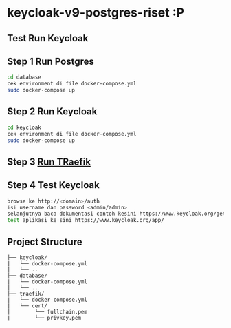 # keycloak-v9-postgres-riset :P
## Test Run Keycloak
## Step 1 Run Postgres
```bash
cd database
cek environment di file docker-compose.yml
sudo docker-compose up
```

## Step 2 Run Keycloak
```bash
cd keycloak
cek environment di file docker-compose.yml
sudo docker-compose up
```
## Step 3 [Run TRaefik](traefik/)

## Step 4 Test Keycloak
```bash
browse ke http://<domain>/auth
isi username dan password <admin/admin>
selanjutnya baca dokumentasi contoh kesini https://www.keycloak.org/getting-started/getting-started-docker
test aplikasi ke sini https://www.keycloak.org/app/

```

## Project Structure
```
├── keycloak/
|   └── docker-compose.yml    
|   └── ..   
├── database/
|   └── docker-compose.yml   
|   └── ..   
├── traefik/
|   └── docker-compose.yml 
|   └── cert/
|        └── fullchain.pem
|        └── privkey.pem
```

